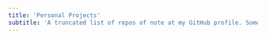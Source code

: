 ```yaml
---
title: 'Personal Projects'
subtitle: 'A truncated list of repos of note at my GitHub profile. Some of these are actively maintained, while the rest have been left to languish.'
---
```

